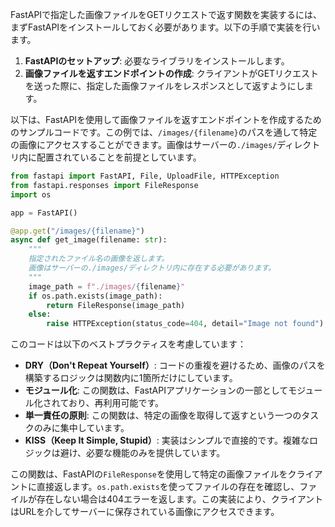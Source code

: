 FastAPIで指定した画像ファイルをGETリクエストで返す関数を実装するには、まずFastAPIをインストールしておく必要があります。以下の手順で実装を行います。

1. **FastAPIのセットアップ**: 必要なライブラリをインストールします。
2. **画像ファイルを返すエンドポイントの作成**: クライアントがGETリクエストを送った際に、指定した画像ファイルをレスポンスとして返すようにします。

以下は、FastAPIを使用して画像ファイルを返すエンドポイントを作成するためのサンプルコードです。この例では、`/images/{filename}`のパスを通して特定の画像にアクセスすることができます。画像はサーバーの`./images/`ディレクトリ内に配置されていることを前提としています。

```python
from fastapi import FastAPI, File, UploadFile, HTTPException
from fastapi.responses import FileResponse
import os

app = FastAPI()

@app.get("/images/{filename}")
async def get_image(filename: str):
    """
    指定されたファイル名の画像を返します。
    画像はサーバーの./images/ディレクトリ内に存在する必要があります。
    """
    image_path = f"./images/{filename}"
    if os.path.exists(image_path):
        return FileResponse(image_path)
    else:
        raise HTTPException(status_code=404, detail="Image not found")
```

このコードは以下のベストプラクティスを考慮しています：
- **DRY（Don't Repeat Yourself）**: コードの重複を避けるため、画像のパスを構築するロジックは関数内に1箇所だけにしています。
- **モジュール化**: この関数は、FastAPIアプリケーションの一部としてモジュール化されており、再利用可能です。
- **単一責任の原則**: この関数は、特定の画像を取得して返すという一つのタスクのみに集中しています。
- **KISS（Keep It Simple, Stupid）**: 実装はシンプルで直接的です。複雑なロジックは避け、必要な機能のみを提供しています。

この関数は、FastAPIの`FileResponse`を使用して特定の画像ファイルをクライアントに直接返します。`os.path.exists`を使ってファイルの存在を確認し、ファイルが存在しない場合は404エラーを返します。この実装により、クライアントはURLを介してサーバーに保存されている画像にアクセスできます。